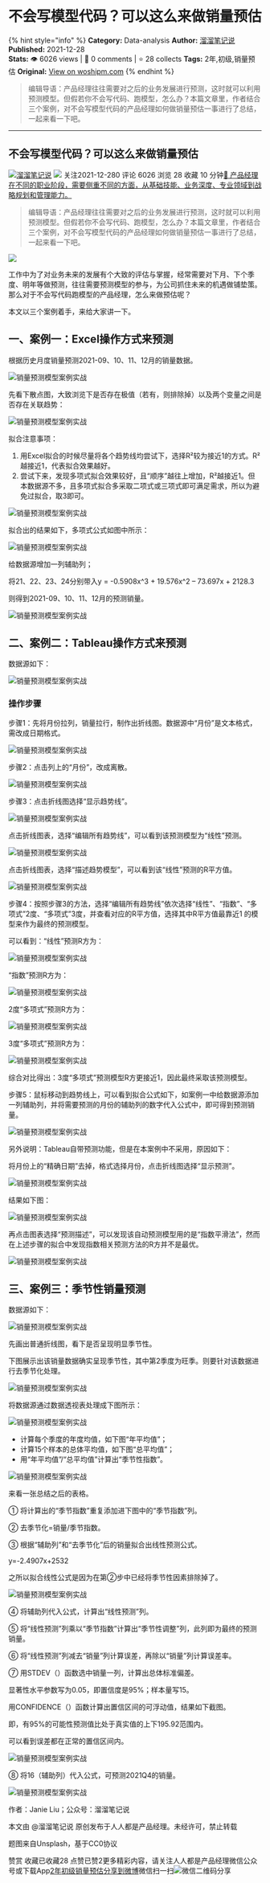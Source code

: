 # 不会写模型代码？可以这么来做销量预估
{% hint style="info" %}
**Category:** Data-analysis
**Author:** [溜溜笔记说](https://www.woshipm.com/u/1294107)
**Published:** 2021-12-28  
**Stats:** 👁️ 6026 views | 💬 0 comments | ⭐ 28 collects
**Tags:** 2年,初级,销量预估
**Original:** [View on woshipm.com](https://www.woshipm.com/data-analysis/5266263.html)
{% endhint %}
> 编辑导语：产品经理往往需要对之后的业务发展进行预测，这时就可以利用预测模型。但假若你不会写代码、跑模型，怎么办？本篇文章里，作者结合三个案例，对不会写模型代码的产品经理如何做销量预估一事进行了总结，一起来看一下吧。

---

## 不会写模型代码？可以这么来做销量预估

[![](https://static.woshipm.com/APP_U_202112_20211216233502_9365.jpeg?imageView2/1/w/72/h/72/q/100)](https://www.woshipm.com/u/1294107)[溜溜笔记说](https://www.woshipm.com/u/1294107) ![](https://static.woshipm.com/tag/1101_1@2x.png) 关注2021-12-280 评论 6026 浏览 28 收藏 10 分钟[🔗 产品经理在不同的职业阶段，需要侧重不同的方面，从基础技能、业务深度、专业领域到战略规划和管理能力。](https://ke.qidianla.com/courses/90pm)

> 编辑导语：产品经理往往需要对之后的业务发展进行预测，这时就可以利用预测模型。但假若你不会写代码、跑模型，怎么办？本篇文章里，作者结合三个案例，对不会写模型代码的产品经理如何做销量预估一事进行了总结，一起来看一下吧。

![](https://image.woshipm.com/wp-files/2021/12/68kEaFQ3CUBTAMynUuzU.jpg)

工作中为了对业务未来的发展有个大致的评估与掌握，经常需要对下月、下个季度、明年等做预测，往往需要预测模型的参与，为公司抓住未来的机遇做铺垫策。那么对于不会写代码跑模型的产品经理，怎么来做预估呢？

本文以三个案例着手，来给大家讲一下。

## 一、案例一：Excel操作方式来预测

根据历史月度销量预测2021-09、10、11、12月的销量数据。

![销量预测模型案例实战](https://image.woshipm.com/wp-files/2021/12/m7rQZLa5xS3CTBGfWMgU.jpeg)

先看下散点图，大致浏览下是否存在极值（若有，则排除掉）以及两个变量之间是否存在关联趋势：

![销量预测模型案例实战](https://image.woshipm.com/wp-files/2021/12/ceAwB4quImhjrcZCS06l.jpeg)

拟合注意事项：

1.  用Excel拟合的时候尽量将各个趋势线均尝试下，选择R²较为接近1的方式。R²越接近1，代表拟合效果越好。
2.  尝试下来，发现多项式拟合效果较好，且“顺序”越往上增加，R²越接近1。但本数据源不多，且多项式拟合多采取二项式或三项式即可满足需求，所以为避免过拟合，取3即可。

![销量预测模型案例实战](https://image.woshipm.com/wp-files/2021/12/m12ixCsz9myNmPxq0nXX.jpeg)

拟合出的结果如下，多项式公式如图中所示：

![销量预测模型案例实战](https://image.woshipm.com/wp-files/2021/12/UdBX86IEGzmtT3RFyWOo.jpeg)

给数据源增加一列辅助列；

将21、22、23、24分别带入y = -0.5908x^3 + 19.576x^2 – 73.697x + 2128.3

则得到2021-09、10、11、12月的预测销量。

![销量预测模型案例实战](https://image.woshipm.com/wp-files/2021/12/Mtc3ApqB8BnZPriBCLRv.jpeg)

## 二、案例二：Tableau操作方式来预测

数据源如下：

![销量预测模型案例实战](https://image.woshipm.com/wp-files/2021/12/Sad4iRf7fgxaLA8V8MAq.jpeg)

### 操作步骤

步骤1：先将月份拉列，销量拉行，制作出折线图。数据源中“月份”是文本格式，需改成日期格式。

![销量预测模型案例实战](https://image.woshipm.com/wp-files/2021/12/LTVdJsIAKLXnTf132gX7.png)

步骤2：点击列上的“月份”，改成离散。

![销量预测模型案例实战](https://image.woshipm.com/wp-files/2021/12/jw53ZoCkBn2lYTzmU5bE.png)

步骤3：点击折线图选择“显示趋势线”。

![销量预测模型案例实战](https://image.woshipm.com/wp-files/2021/12/mg96PajWbL3TJ302G9rc.png)

点击折线图表，选择“编辑所有趋势线”，可以看到该预测模型为“线性”预测。

![销量预测模型案例实战](https://image.woshipm.com/wp-files/2021/12/wo41Z1NFU6VCvGIalyvl.png)

点击折线图表，选择“描述趋势模型”，可以看到该“线性”预测的R平方值。

![销量预测模型案例实战](https://image.woshipm.com/wp-files/2021/12/pPEnOhgmi0Qs4zzJ425v.png)

步骤4：按照步骤3的方法，选择“编辑所有趋势线”依次选择“线性”、“指数”、“多项式”2度、“多项式”3度，并查看对应的R平方值，选择其中R平方值最靠近1 的模型来作为最终的预测模型。

可以看到：“线性”预测R方为：

![销量预测模型案例实战](https://image.woshipm.com/wp-files/2021/12/ta5iopaYkQItu0OZYRWq.png)

“指数”预测R方为：

![销量预测模型案例实战](https://image.woshipm.com/wp-files/2021/12/DHdc42m0hOB16JUSojdX.png)

2度“多项式”预测R方为：

![销量预测模型案例实战](https://image.woshipm.com/wp-files/2021/12/gC57FskwBRgZyNrBJjep.png)

3度“多项式”预测R方为：

![销量预测模型案例实战](https://image.woshipm.com/wp-files/2021/12/A2aGkWSYgL5sj6sKN6hC.png)

综合对比得出：3度“多项式”预测模型R方更接近1，因此最终采取该预测模型。

步骤5：鼠标移动到趋势线上，可以看到拟合公式如下，如案例一中给数据源添加一列辅助列，并将需要预测的月份的辅助列的数字代入公式中，即可得到预测销量。

![销量预测模型案例实战](https://image.woshipm.com/wp-files/2021/12/t5RZ4VPz23c3of5EaKle.png)

另外说明：Tableau自带预测功能，但是在本案例中不采用，原因如下：

将月份上的“精确日期”去掉，格式选择月份，点击折线图选择“显示预测”。

![销量预测模型案例实战](https://image.woshipm.com/wp-files/2021/12/6Zgmzq9sccLcxwExVI8f.png)

结果如下图：

![销量预测模型案例实战](https://image.woshipm.com/wp-files/2021/12/tdGcXhE4Zp08B9YcPvxV.png)

再点击图表选择“预测描述”，可以发现该自动预测模型用的是“指数平滑法”，然而在上述步骤的拟合中发现指数相关预测方法的R方并不是最优。

![销量预测模型案例实战](https://image.woshipm.com/wp-files/2021/12/1Nd5gws4XgKoK44pwOCa.png)

## 三、案例三：季节性销量预测

数据源如下：

![销量预测模型案例实战](https://image.woshipm.com/wp-files/2021/12/9WJnKYg67r8rZTwSUnmO.png)

先画出普通折线图，看下是否呈现明显季节性。

下图展示出该销量数据确实呈现季节性，其中第2季度为旺季。则要针对该数据进行去季节化处理。

![销量预测模型案例实战](https://image.woshipm.com/wp-files/2021/12/Rc38rESs79dyKJYpU4cN.png)

将数据源通过数据透视表处理成下图所示：

![销量预测模型案例实战](https://image.woshipm.com/wp-files/2021/12/7O0aHLmTyvmJy2GU14Ex.png)

*   计算每个季度的年度均值，如下图“年平均值”；
*   计算15个样本的总体平均值，如下图“总平均值”；
*   用“年平均值”/“总平均值”计算出“季节性指数”。

![销量预测模型案例实战](https://image.woshipm.com/wp-files/2021/12/x9jTpcYR3MUqMikqiIiF.png)

来看一张总结之后的表格。

① 将计算出的“季节指数”重复添加进下图中的“季节指数”列。

② 去季节化=销量/季节指数。

③ 根据“辅助列”和“去季节化”后的销量拟合出线性预测公式。

y=-2.4907x+2532

之所以拟合线性公式是因为在第②步中已经将季节性因素排除掉了。

![销量预测模型案例实战](https://image.woshipm.com/wp-files/2021/12/VmXXFlRjs12NByOc8EBw.png)

④ 将辅助列代入公式，计算出“线性预测”列。

⑤ 将“线性预测”列乘以“季节指数”计算出“季节性调整”列，此列即为最终的预测销量。

⑥ 将“线性预测”列减去“销量”列计算误差，再除以“销量”列计算误差率。

⑦ 用STDEV（）函数选中销量一列，计算出总体标准偏差。

显著性水平参数写为0.05，即置信度是95%；样本量写15。

用CONFIDENCE（）函数计算出置信区间的可浮动值，结果如下截图。

即，有95%的可能性预测值比处于真实值的上下195.92范围内。

可以看到误差都在正常的置信区间内。

![销量预测模型案例实战](https://image.woshipm.com/wp-files/2021/12/tln3Ss4NPtzm2XtdeMcb.png)

⑧ 将16（辅助列）代入公式，可预测2021Q4的销量。

![销量预测模型案例实战](https://image.woshipm.com/wp-files/2021/12/Y3GvfahcUVFdjlcMTSgz.png)

作者：Janie Liu；公众号：溜溜笔记说

本文由 @溜溜笔记说 原创发布于人人都是产品经理。未经许可，禁止转载

题图来自Unsplash，基于CC0协议

赞赏 收藏已收藏28 点赞已赞2更多精彩内容，请关注人人都是产品经理微信公众号或下载App[2年](https://www.woshipm.com/tag/2%e5%b9%b4)[初级](https://www.woshipm.com/tag/%e5%88%9d%e7%ba%a7)[销量预估](https://www.woshipm.com/tag/%e9%94%80%e9%87%8f%e9%a2%84%e4%bc%b0)[分享到微博](https://service.weibo.com/share/share.php?appkey=2775287854&title=不会写模型代码？可以这么来做销量预估&url=https://www.woshipm.com/data-analysis/5266263.html&pic=https://image.woshipm.com/wp-files/2021/12/68kEaFQ3CUBTAMynUuzU.jpg)微信扫一扫![微信二维码](https://api.pwmqr.com/qrcode/create/?url=https://www.woshipm.com/data-analysis/5266263.html)分享